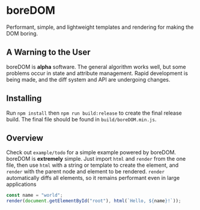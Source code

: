 # boreDOM

Performant, simple, and lightweight templates and rendering for making the DOM boring.

## A Warning to the User

boreDOM is **alpha** software. The general algorithm works well, but some problems occur in state and attribute management. Rapid development is being made, and the diff system and API are undergoing changes.

## Installing

Run `npm install` then `npm run build:release` to create the final release build. The final file should be found in `build/boreDOM.min.js`.

## Overview

Check out `example/todo` for a simple example powered by boreDOM. boreDOM is **extremely** simple. Just import `html` and `render` from the one file, then use `html` with a string or template to create the element, and `render` with the parent node and element to be rendered. `render` automatically diffs all elements, so it remains performant even in large applications

```javascript
const name = "world";
render(document.getElementById("root"), html(`Hello, ${name}!`));
```

